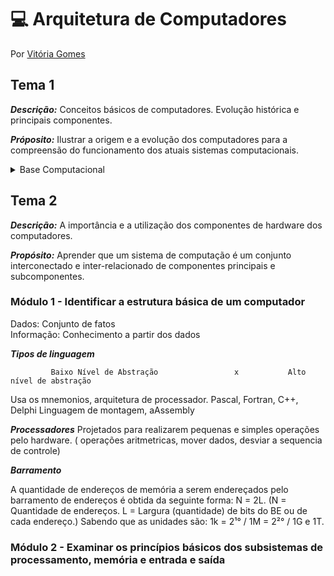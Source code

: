 # 💻 Arquitetura de Computadores
Por [Vitória Gomes](https://github.com/vitoriacgomes)

## Tema 1
***Descrição:*** Conceitos básicos de computadores. Evolução histórica e principais componentes.

***Próposito:*** Ilustrar a origem e a evolução dos computadores para a compreensão do funcionamento dos atuais sistemas computacionais.
<details>
  <summary>Base Computacional</summary>

### Módulo 1 - Reconhecer a evolução histórica dos Computadores 
  
  ***Gerações do computador***
  
  _1° Válvulas Termiônicas_ (foi desenvolvido o primeiro computador eletrônico da história. Trata-se do ENIAC, um computador integrador numérico eletrônico)
  
  _2° Transistores_ (Como as valvulas ocupavam muito espaço, foram substituidas pelos transistores que ocupavam apenas alguns milímetros, precisando de bem menos energia. Assim, foi possível reduzir o tamanho de rádios, equipamentos eletrônicos em geral e computadores.)
  
  _3° Circuitos Integreados_ (Circuitos Integrados (CI): pastilhas de silício que contêm um circuito eletrônico miniaturizado. É o que, de forma comum, chamamos de chip de computador.)
  
  _4° Microprocessadores_ 
 
### Módulo 2 - Identificar os componentes de um sistema computacional 

                         Hardware (HW)                                                          Software (SW).
    Componentes físicos, ou seja, o que pode ser visto e tocado.            X           Programas executados no computador.

 <details>
  <summary>Componentes do hardware</summary>

 * Processador (CPU): Recebe as instruções e as executa sequencialmente. A execução das instruções em um processador é regulada pela presença de um ***pulso de frequência*** constante denominado clock, que é medido em Hertz (Hz) – número de pulsos por segundo.
  A maioria dos processadores de mercado (inclusive os de celulares) utiliza ao menos ***quatro cores*** e frequências de clock de alguns bilhões de pulsos por segundo (GHz).
 
 * Memória (RAM): Trata do espaço onde são armazenados os dados e os programas executados no processador. Funciona como uma série de células em que cada uma armazena um conjunto de oito bits
  
* Placa-mâe: Circuito elétrico impresso e uma série de componentes conectados nela.A função básica da placa-mãe é conectar o processador, essas conexões são chamadas de barramentos.
  
* Periféricos: Dispositivos de entrada usados para interagir com o computador, (teclado, mouse, microfone) Dispositivos de saída (leem os resultados por computados. ( sistema de vídeo, impressora)
  
 </details>
 
 <details>
  <summary>Principais tipos de software</summary>
  
  Podemos dividir em dois tipos:
  
                softwares finalisticos ou de aplicação                  X                         softwares de sistemas
      Rodados de forma consciente (navegadores, planilhas, jogos)            determinam como se controla e acessa determinado periferico, permitem 
                                                                                    o funcionamento dos finalisticos. (placa de rede)
  
 </details>
 
### Módulo 3 - Interpretar o papel do Sist. Operaninal nos Computadores

* Funções do SO:  Servir como uma camada de abstração entre o hardware e a aplicação do usuário, Cuidar da alocação do armazenamento e da memória principal, Informar quando e quais programas ganham acesso ao uso do processador, Escolher quando determinados programas devem passar o uso do processador para outro programa. (resumidamente ele é um programa intermediario que gerencia os recursos de hardware e fornece acesso a eles para os outros programas)

* BIOS: O BIOS é carregado quando ligamos o computador,  pois ele está gravado em uma memória não volátil na placa-mãe. Esse carregamento é feito antes de iniciarmos o OS. Logo, o BIOS não depende de acesso ao Sistema Operacional.

### Módulo 4 - Relacionar a importância da comunicação em rede com os sistemas computacionais


 ![image](https://user-images.githubusercontent.com/81329027/153922856-66486fe4-4844-49f3-aef6-bec9035c01b5.png)

 
 A World Wide Web é o conjunto de páginas de hipertexto (texto com links para outras páginas) que surgiu no início da difusão da internet – o principal serviço utilizado nela. Ao iniciarmos nosso programa navegador de internet (em browsers como Chrome, Firefox, Safari ou Internet Explorer), navegamos pelas páginas da WWW . Há diversos outros serviços que utilizam a internet para se conectar aos usuários, como e-mail, mensagens instantâneas, jogos on-line etc.
  
</details>

## Tema 2
***Descrição:*** A importância e a utilização dos componentes de hardware dos computadores.

***Propósito:*** Aprender que um sistema de computação é um conjunto interconectado e inter-relacionado de componentes principais e subcomponentes.

### Módulo 1 - Identificar a estrutura básica de um computador

Dados:  Conjunto de fatos                        
Informação: Conhecimento a partir dos dados
       
***Tipos de linguagem***

             Baixo Nível de Abstração                 x           Alto nível de abstração
   Usa os mnemonios, arquitetura de processador.                Pascal, Fortran, C++, Delphi
        Linguagem de montagem, aAssembly
 
***Processadores***
 Projetados para realizarem pequenas e simples operações pelo hardware. ( operações aritmetricas, mover dados, desviar a sequencia de controle)
 
 ***Barramento***
 
 A quantidade de endereços de memória a serem endereçados pelo barramento de endereços é obtida da seguinte forma: N = 2L. (N = Quantidade de endereços.
L = Largura (quantidade) de bits do BE ou de cada endereço.) Sabendo que as unidades são: 1k = 2¹° / 1M = 2²° / 1G e 1T.

### Módulo 2 - Examinar os princípios básicos dos subsistemas de processamento, memória e entrada e saída

 
 
